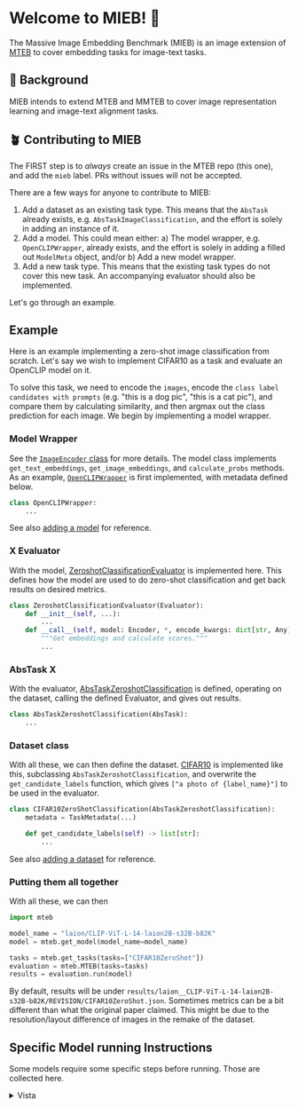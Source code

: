 # Welcome to MIEB! 👋

The Massive Image Embedding Benchmark (MIEB) is an image extension of [MTEB](https://arxiv.org/abs/2210.07316) to cover embedding tasks for image-text tasks. 

## 🌱 Background

MIEB intends to extend MTEB and MMTEB to cover image representation learning and image-text alignment tasks. 

## 🪴 Contributing to MIEB

The FIRST step is to _always_ create an issue in the MTEB repo (this one), and add the `mieb` label. PRs without issues will not be accepted. 

There are a few ways for anyone to contribute to MIEB:

  1. Add a dataset as an existing task type. This means that the `AbsTask` already exists, e.g. `AbsTaskImageClassification`, and the effort is solely in adding an instance of it. 
  2.  Add a model. This could mean either: a) The model wrapper, e.g. `OpenCLIPWrapper`, already exists, and the effort is solely in adding a filled out `ModelMeta` object, and/or b) Add a new model wrapper.
  3. Add a new task type. This means that the existing task types do not cover this new task. An accompanying evaluator should also be implemented.

Let's go through an example.

## Example

Here is an example implementing a zero-shot image classification from scratch. Let's say we wish to implement CIFAR10 as a task and evaluate an OpenCLIP model on it. 

To solve this task, we need to encode the `images`, encode the `class label candidates with prompts` (e.g. "this is a dog pic", "this is a cat pic"), and compare them by calculating similarity, and then argmax out the class prediction for each image. We begin by implementing a model wrapper. 

### Model Wrapper
See the [`ImageEncoder` class](https://github.com/embeddings-benchmark/mteb/blob/mieb/mteb/encoder_interface.py) for more details. The model class implements `get_text_embeddings`, `get_image_embeddings`, and `calculate_probs` methods. 
As an example,  [`OpenCLIPWrapper`](https://github.com/embeddings-benchmark/mteb/blob/mieb/mteb/models/openclip_models.py) is first implemented, with metadata defined below.
```python
class OpenCLIPWrapper:
    ...
```
See also [adding a model](adding_a_model.md) for reference.

### X Evaluator
With the model, [ZeroshotClassificationEvaluator](https://github.com/embeddings-benchmark/mteb/blob/mieb/mteb/evaluation/evaluators/Image/ZeroshotClassificationEvaluator.py) is implemented here. This defines how the model are used to do zero-shot classification and get back results on desired metrics.
```python
class ZeroshotClassificationEvaluator(Evaluator):
    def __init__(self, ...):
        ...
    def __call__(self, model: Encoder, *, encode_kwargs: dict[str, Any] = {}):
        """Get embeddings and calculate scores."""
        ...
```

### AbsTask X
With the evaluator, [AbsTaskZeroshotClassification](https://github.com/embeddings-benchmark/mteb/blob/mieb/mteb/abstasks/Image/AbsTaskZeroshotClassification.py) is defined, operating on the dataset, calling the defined Evaluator, and gives out results.
```python
class AbsTaskZeroshotClassification(AbsTask):
    ...
```


### Dataset class
With all these, we can then define the dataset. [CIFAR10](https://github.com/embeddings-benchmark/mteb/blob/mieb/mteb/tasks/Image/ZeroshotClassification/eng/CIFAR.py) is implemented like this, subclassing `AbsTaskZeroshotClassification`, and overwrite the `get_candidate_labels` function, which gives `["a photo of {label_name}"]` to be used in the evaluator.
```python
class CIFAR10ZeroShotClassification(AbsTaskZeroshotClassification):
    metadata = TaskMetadata(...)

    def get_candidate_labels(self) -> list[str]:
        ...
```
See also [adding a dataset](adding_a_dataset.md) for reference.

### Putting them all together
With all these, we can then 
```python
import mteb

model_name = "laion/CLIP-ViT-L-14-laion2B-s32B-b82K"
model = mteb.get_model(model_name=model_name)

tasks = mteb.get_tasks(tasks=["CIFAR10ZeroShot"])
evaluation = mteb.MTEB(tasks=tasks)
results = evaluation.run(model)
```

By default, results will be under `results/laion__CLIP-ViT-L-14-laion2B-s32B-b82K/REVISION/CIFAR10ZeroShot.json`. Sometimes metrics can be a bit different than what the original paper claimed. This might be due to the resolution/layout difference of images in the remake of the dataset.


## Specific Model running Instructions

Some models require some specific steps before running. Those are collected here.

<details>
    <summary> Vista </summary>

    ## set up VISTA 

    ```
    git clone https://github.com/FlagOpen/FlagEmbedding.git
    cd FlagEmbedding/research/visual_bge
    pip install -e .
    pip install torchvision timm einops ftfy
    ```
    back to the root folder of mteb; download the vision tower for bge-base
    ```
    cd ..
    wget https://huggingface.co/BAAI/bge-visualized/resolve/main/Visualized_base_en_v1.5.pth?download=true
    ```
    rename it to `visualized_base_en_V1.5.pth`
    ```
    mv Visualized_base_en_v1.5.pth?download=true visualized_base_en_V1.5.pth
    ```
    download the vision tower for bge-m3
    ```
    wget https://huggingface.co/BAAI/bge-visualized/resolve/main/Visualized_m3.pth?download=true
    ```
    rename it to `visualized_m3.pth`
    ```
    mv Visualized_m3.pth?download=true visualized_m3.pth
    ```


</details>